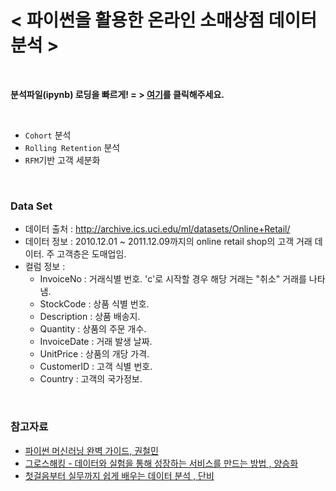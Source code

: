 # < 파이썬을 활용한 온라인 소매상점 데이터 분석 >

<br>

<b> 분석파일(ipynb) 로딩을 빠르게! = >  [여기](https://nbviewer.jupyter.org/github/bill7845/Portfolio/blob/master/CRM/%EC%98%A8%EB%9D%BC%EC%9D%B8%20%EC%86%8C%EB%A7%A4%EC%83%81%EC%A0%90%20%EB%8D%B0%EC%9D%B4%ED%84%B0%20%EB%B6%84%EC%84%9D.ipynb)를 클릭해주세요. </b>

<br>

* `Cohort` 분석
* `Rolling Retention` 분석
* `RFM`기반 고객 세분화

<br>

### Data Set

- 데이터 출처 : http://archive.ics.uci.edu/ml/datasets/Online+Retail/
- 데이터 정보 : 2010.12.01 ~ 2011.12.09까지의 online retail shop의 고객 거래 데이터. 주 고객층은 도매업임.
- 컬럼 정보 :
    * InvoiceNo : 거래식별 번호. 'c'로 시작할 경우 해당 거래는 "취소" 거래를 나타냄.
    * StockCode : 상품 식별 번호.
    * Description : 상품 배송지.
    * Quantity : 상품의 주문 개수.
    * InvoiceDate : 거래 발생 날짜.
    * UnitPrice : 상품의 개당 가격.
    * CustomerID : 고객 식별 번호.
    * Country : 고객의 국가정보.

<br>

### 참고자료

   - [파이썬 머신러닝 완벽 가이드, 권철민](https://book.naver.com/bookdb/book_detail.nhn?bid=16238302)
   - [그로스해킹 - 데이터와 실험을 통해 성장하는 서비스를 만드는 방법 , 양승화](https://www.inflearn.com/course/%EA%B7%B8%EB%A1%9C%EC%8A%A4%ED%95%B4%ED%82%B9-%EB%8D%B0%EC%9D%B4%ED%84%B0-%EC%8B%A4%ED%97%98-%EC%84%B1%EC%9E%A5-%EC%84%9C%EB%B9%84%EC%8A%A4)
   - [첫걸음부터 실무까지 쉽게 배우는 데이터 분석 , 단비](https://taling.me/vod/view/26932)

